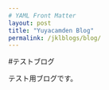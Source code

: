 ```yaml
---
# YAML Front Matter
layout: post
title: "Yuyacamden Blog"
permalink: /jklblogs/blog/
---
```


#テストブログ

テスト用ブログです。
